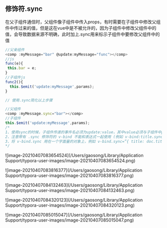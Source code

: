 ## 修饰符.sync

在父子组件通信时，父组件像子组件中传入props，有时需要在子组件中修改父组件中传过来的值，但是这在vue中是不被允许的，因为子组件中修改父组件中的值，会导致数据来源不明确，此时加上.sync用来标示子组件中要修改父组件中的值

```javascript
//父亲组件
<comp :myMessage="bar" @update:myMessage="func"></comp>
//js
func(e){
 this.bar = e;
}
//子组件js
func2(){
  this.$emit('update:myMessage',params);
}

// 使用.sync简化以上步骤

//父组件
<comp :myMessage.sync="bar"></comp>
//子组件
this.$emit('update:myMessage',params);
/*
1、使用sync的时候，子组件传递的事件名必须为update:value，其中value必须与子组件中props中声明的名称完全一致(如上例中的myMessage，不能使用my-message)
2、注意带有 .sync 修饰符的 v-bind 不能和表达式一起使用 (例如 v-bind:title.sync=”doc.title + ‘!’” 是无效的)。取而代之的是，你只能提供你想要绑定的属性名，类似 v-model。
3、将 v-bind.sync 用在一个字面量的对象上，例如 v-bind.sync=”{ title: doc.title }”，是无法正常工作的，因为在解析一个像这样的复杂表达式的时候，有很多边缘情况需要考虑。
*/

```



![image-20210407083654524](/Users/gaosong/Library/Application Support/typora-user-images/image-20210407083654524.png)

![image-20210407083816377](/Users/gaosong/Library/Application Support/typora-user-images/image-20210407083816377.png)

![image-20210407084132463](/Users/gaosong/Library/Application Support/typora-user-images/image-20210407084132463.png)

![image-20210407084320123](/Users/gaosong/Library/Application Support/typora-user-images/image-20210407084320123.png)

![image-20210407085015047](/Users/gaosong/Library/Application Support/typora-user-images/image-20210407085015047.png)

